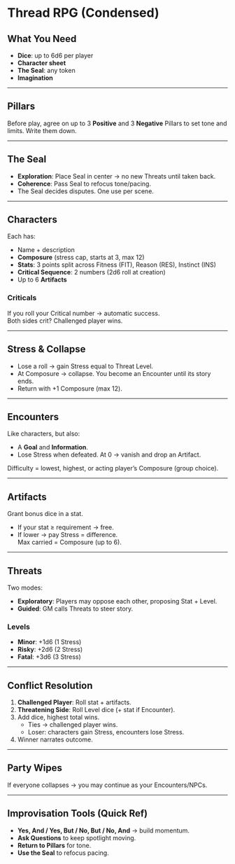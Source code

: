 # Thread RPG (Condensed)

## What You Need
- **Dice**: up to 6d6 per player  
- **Character sheet**  
- **The Seal**: any token  
- **Imagination**  

---

## Pillars
Before play, agree on up to 3 **Positive** and 3 **Negative** Pillars to set tone and limits. Write them down.

---

## The Seal
- **Exploration**: Place Seal in center → no new Threats until taken back.  
- **Coherence**: Pass Seal to refocus tone/pacing.  
- The Seal decides disputes. One use per scene.  

---

## Characters
Each has:  
- Name + description  
- **Composure** (stress cap, starts at 3, max 12)  
- **Stats**: 3 points split across Fitness (FIT), Reason (RES), Instinct (INS)  
- **Critical Sequence**: 2 numbers (2d6 roll at creation)  
- Up to 6 **Artifacts**  

### Criticals
If you roll your Critical number → automatic success.  
Both sides crit? Challenged player wins.  

---

## Stress & Collapse
- Lose a roll → gain Stress equal to Threat Level.  
- At Composure → collapse. You become an Encounter until its story ends.  
- Return with +1 Composure (max 12).  

---

## Encounters
Like characters, but also:  
- A **Goal** and **Information**.  
- Lose Stress when defeated. At 0 → vanish and drop an Artifact.  

Difficulty = lowest, highest, or acting player’s Composure (group choice).  

---

## Artifacts
Grant bonus dice in a stat.  
- If your stat ≥ requirement → free.  
- If lower → pay Stress = difference.  
Max carried = Composure (up to 6).  

---

## Threats
Two modes:  
- **Exploratory**: Players may oppose each other, proposing Stat + Level.  
- **Guided**: GM calls Threats to steer story.  

### Levels
- **Minor**: +1d6 (1 Stress)  
- **Risky**: +2d6 (2 Stress)  
- **Fatal**: +3d6 (3 Stress)  

---

## Conflict Resolution
1. **Challenged Player**: Roll stat + artifacts.  
2. **Threatening Side**: Roll Level dice (+ stat if Encounter).  
3. Add dice, highest total wins.  
   - Ties → challenged player wins.  
   - Loser: characters gain Stress, encounters lose Stress.  
4. Winner narrates outcome.  

---

## Party Wipes
If everyone collapses → you may continue as your Encounters/NPCs.  

---

## Improvisation Tools (Quick Ref)
- **Yes, And / Yes, But / No, But / No, And** → build momentum.  
- **Ask Questions** to keep spotlight moving.  
- **Return to Pillars** for tone.  
- **Use the Seal** to refocus pacing.  
